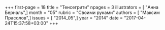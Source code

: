 +++
first-page = 18
title = "Тенсегрити"
npages = 3
illustrators = [ "Анна Берналь",]
month = "05"
rubric = "Своими руками"
authors = [ "Максим Прасолов",]
issues = [ "2014_05",]
year = "2014"
date = "2017-04-24T15:37:58+03:00"
+++
